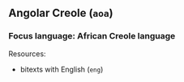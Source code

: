 ## Angolar Creole (`aoa`)

### Focus language: African Creole language

Resources:
 - bitexts with English (`eng`)